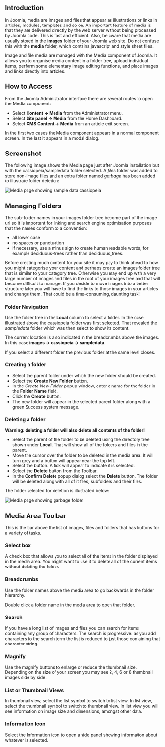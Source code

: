 <!-- Filename: J4.x:Managing_Media / Display title: Managing Media -->

## Introduction

In Joomla, media are images and files that appear as illustrations or
links in articles, modules, templates and so on. An important feature of
media is that they are delivered directly by the web server without
being processed by Joomla code. This is fast and efficient. Also, be
aware that media are usually stored in the **images** folder of your
Joomla web site. Do not confuse this with the **media** folder, which
contains javascript and style sheet files.

Image and file media are managed with the Media component of Joomla. It
allows you to organise media content in a folder tree, upload individual
items, perform some elementary image editing functions, and place images
and links directly into articles.

## How to Access

From the Joomla Administrator interface there are several routes to open
the Media component:

- Select **Content → Media** from the Administrator menu.
- Select **Site panel → Media** from the Home Dashboard.
- Select **CMS Content → Media** from an article edit screen.

In the first two cases the Media component appears in a normal component
screen. In the last it appears in a modal dialog.

## Screenshot

The following image shows the Media page just after Joomla installation
but with the cassiopeia/sampledata folder selected. A *files* folder was added
to store non-image files and an extra folder named *garbage* has been added 
to illustrate folder deletion:

![Media page showing sample data cassiopeia](../../../en/images/media/media-sample-data-cassiopeia.png)

## Managing Folders

The sub-folder names in your images folder tree become part of the image
url so it is important for linking and search engine optimisation
purposes that the names conform to a convention:

- all lower case
- no spaces or punctuation
- if necessary, use a minus sign to create human readable words, for
  example deciduous-trees rather than deciduous_trees.

Before creating much content for your site it may pay to think ahead to
how you might categorise your content and perhaps create an images
folder tree that is similar to your category tree. Otherwise you may end
up with a very large number of images and files in the root of your
images tree and that will become difficult to manage. If you decide to
move images into a better structure later you will have to find the
links to those images in your articles and change them. That could be a
time-consuming, daunting task!

### Folder Navigation

Use the folder tree in the **Local** column to select a folder. In the
case illustrated above the cassiopeia folder was first selected. That
revealed the *sampledata* folder which was then select to show its
content.

The current location is also indicated in the breadcrumbs above the
images. In this case **images → cassiopeia → sampledata**.

If you select a different folder the previous folder at the same level
closes.

### Creating a folder

- Select the parent folder under which the new folder should be created.
- Select the **Create New Folder** button.
- In the *Create New Folder* popup window, enter a name for the folder
  in the **Folder Name** field.
- Click the **Create** button.
- The new folder will appear in the selected parent folder along with
  a green Success system message.

### Deleting a folder

**Warning: deleting a folder will also delete all contents of the folder!**

- Select the parent of the folder to be deleted using the directory tree
  shown under **Local**. That will show all of the folders and files in
  the parent.
- Move the cursor over the folder to be deleted in the media area. It
  will turn grey and a button will appear near the top left.
- Select the button. A tick will appear to indicate it is selected.
- Select the **Delete** button from the Toolbar.
- In the **Confirm Delete** popup dialog select the **Delete** button.
  The folder will be deleted along with all of it files, subfolders and
  their files.

The folder selected for deletion is illustrated below:

![Media page showing garbage folder](../../../en/images/media/media-sample-data-garbage-select.png)

## Media Area Toolbar

This is the bar above the list of images, files and folders that has
buttons for a variety of tasks.

### Select box

A check box that allows you to select all of the items in the folder
displayed in the media area. You might want to use it to delete all of
the current items without deleting the folder.

### Breadcrumbs

Use the folder names above the media area to go backwards in the folder
hierarchy.

Double click a folder name in the media area to open that folder.

### Search

If you have a long list of images and files you can search for items
containing any group of characters. The search is progressive: as you
add characters to the search term the list is reduced to just those
containing that character string.

### Magnify

Use the magnify buttons to enlarge or reduce the thumbnail size.
Depending on the size of your screen you may see 2, 4, 6 or 8 thumbnail
images side by side.

### List or Thumbnail Views

In thumbnail view, select the list symbol to switch to list view. In
list view, select the thumbnail symbol to switch to thumbnail view. In
list view you will see information on image size and dimensions, amongst
other data.

### Information Icon

Select the Information icon to open a side panel showing information
about whatever is selected.
